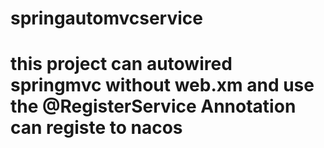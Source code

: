 # springautomvcservice
# this project can autowired springmvc without web.xm and use the @RegisterService Annotation can registe to nacos

